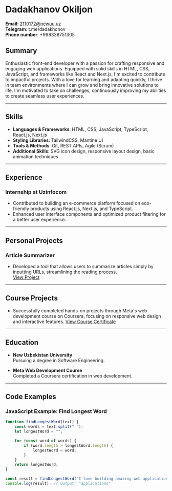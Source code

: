 # Dadakhanov Okiljon  
**Email**: 2110172@newuu.uz  
**Telegram**: t.me/dadakhonov  
**Phone number**: +998338751305  

## Summary  
Enthusiastic front-end developer with a passion for crafting responsive and engaging web applications. Equipped with solid skills in HTML, CSS, JavaScript, and frameworks like React and Next.js, I'm excited to contribute to impactful projects. With a love for learning and adapting quickly, I thrive in team environments where I can grow and bring innovative solutions to life. I'm motivated to take on challenges, continuously improving my abilities to create seamless user experiences.

---

## Skills  

- **Languages & Frameworks**: HTML, CSS, JavaScript, TypeScript, React.js, Next.js  
- **Styling Libraries**: TailwindCSS, Mantine UI  
- **Tools & Methods**: Git, REST APIs, Agile (Scrum)  
- **Additional Skills**: SVG icon design, responsive layout design, basic animation techniques  

---
## Experience  

### Internship at Uzinfocom  
- Contributed to building an e-commerce platform focused on eco-friendly products using React.js, Next.js, and TypeScript.  
- Enhanced user interface components and optimized product filtering for a better user experience.  

---

## Personal Projects  

### Article Summarizer  
- Developed a tool that allows users to summarize articles simply by inputting URLs, streamlining the reading process.  
 [View Project](https://summarizer-web-app.netlify.app/)

---

## Course Projects  
- Successfully completed hands-on projects through Meta's web development course on Coursera, focusing on responsive web design and interactive features. 
 [View Course Certificate](https://www.coursera.org/account/accomplishments/verify/R6ZAY5GFN25G) 

---

## Education  

- **New Uzbekistan University**  
  Pursuing a degree in Software Engineering.  

- **Meta Web Development Course**  
  Completed a Coursera certification in web development.  

---

## Code Examples  

### JavaScript Example: Find Longest Word  
```javascript
function findLongestWord(text) {
    const words = text.split(" ");
    let longestWord = "";

    for (const word of words) {
        if (word.length > longestWord.length) {
            longestWord = word;
        }
    }
    return longestWord;
}

const result = findLongestWord("I love building amazing web applications.");
console.log(result); // Output: "applications"
